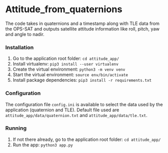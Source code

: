 # Attitude_from_quaternions
The code takes in quaternions  and a timestamp along with TLE data from the OPS-SAT and outputs satellite attitude information like roll, pitch, yaw and angle to nadir.

### Installation
1. Go to the application root folder: `cd attitude_app/`
2. Install virtualenv: `pip3 install --user virtualenv`
3. Create the virtual environment: `python3 -m venv venv`
4. Start the virtual environment: `source env/bin/activate`
5. Install package dependencies: `pip3 install -r requirements.txt`

### Configuration
The configuration file `config.ini` is available to select the data used by the application (quaternion and TLE).
Default file used are `attitude_app/data/quaternion.txt` and `attitude_app/data/tle.txt`.

### Running
1. If not there already, go to the application root folder: `cd attitude_app/`
2. Run the app: `python3 app.py`


